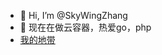 - 👋 Hi, I’m @SkyWingZhang
- 👀 现在在做云容器，热爱go，php
- <a href="git.tianyuit.com">我的地带</a>
<!---
SkyWingZhang/SkyWingZhang is a ✨ special ✨ repository because its `README.md` (this file) appears on your GitHub profile.
You can click the Preview link to take a look at your changes.
--->
